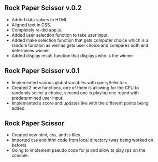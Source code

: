 Rock Paper Scissor v.0.2
---------------------
- Added data values to HTML.
- Aligned text in CSS.
- Completely re-did app.js.
- Added user selection function to take user input.
- Added make selection function that gets computer choice which is a random function as well as gets user choice and compares both and determines winner.
- Added display result function that displays who is the winner



Rock Paper Scissor v.0.1
---------------------
- Implemented various global variables with querySelectors.
- Created 2 new functions, one of them is allowing for the CPU to randomly select a choice, second one is playing one round with predetermined user input.
- Implemented a score and updates live with the different points being added.


Rock Paper Scissor 
---------------------
- Created new html, css, and js files.
- Imported css and html code from local directory (was being worked on before).
- Going to implement pseudo code for js and allow to play rps on the console.